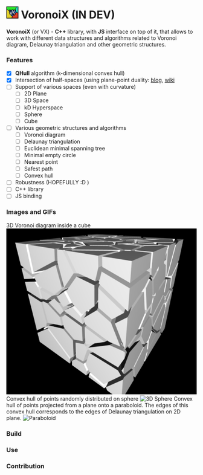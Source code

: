 # ![Demo](/resources/vx_logo_v1.png?raw=true) VoronoiX (IN DEV) 

__VoronoiX__ (or VX) - __C++__ library, with __JS__ interface on 
top of it, that allows to work with different data structures and 
algorithms related to Voronoi diagram, Delaunay triangulation and 
other geometric structures. 

### Features
- [x] __QHull__ algorithm (k-dimensional convex hull)
- [x] Intersection of half-spaces (using plane-point duality: 
[blog](https://11011110.github.io/blog/2011/03/16/halfspace-intersections-and.html),
[wiki](https://en.wikipedia.org/wiki/Duality_(projective_geometry)
)
- [ ] Support of various spaces (even with curvature)
    - [ ] 2D Plane
    - [ ] 3D Space
    - [ ] kD Hyperspace
    - [ ] Sphere
    - [ ] Cube
- [ ] Various geometric structures and algorithms
    - [ ] Voronoi diagram
    - [ ] Delaunay triangulation
    - [ ] Euclidean minimal spanning tree
    - [ ] Minimal empty circle
    - [ ] Nearest point
    - [ ] Safest path
    - [ ] Convex hull
- [ ] Robustness (HOPEFULLY :D )
- [ ] C++ library
- [ ] JS binding
### Images and GIFs
3D Voronoi diagram inside a cube
![3D Voronoi](/resources/3d_voronoi_1.png?raw=true)
Convex hull of points randomly distributed on sphere 
![3D Sphere](/resources/3d_convex.gif?raw=true)
Convex hull of points projected from a plane onto a paraboloid. 
The edges of this convex hull corresponds to the edges of Delaunay triangulation 
on 2D plane.
![Paraboloid](/resources/3d_paraboloid.gif?raw=true)
### Build
### Use
### Contribution

 